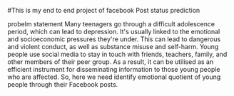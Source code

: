 #This is my end to end project of facebook Post status prediction

probelm statement
Many teenagers go through a difficult adolescence period, which can lead to
depression. It's usually linked to the emotional and socioeconomic pressures they're
under. This can lead to dangerous and violent conduct, as well as substance misuse
and self-harm. Young people use social media to stay in touch with friends, teachers,
family, and other members of their peer group. As a result, it can be utilised as an
efficient instrument for disseminating information to those young people who are
affected. So, here we need identify emotional quotient of young people through their
Facebook posts.